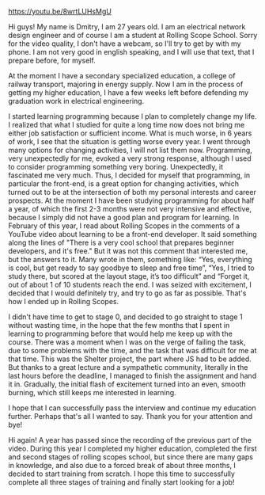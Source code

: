 https://youtu.be/8wrtLUHsMgU

Hi guys!
My name is Dmitry, I am 27 years old. I am an electrical network design engineer and of course I am a student at Rolling Scope School. Sorry for the video quality, I don't have a webcam, so I'll try to get by with my phone. I am not very good in english speaking, and I will use that text, that I prepare before, for myself.

At the moment I have a secondary specialized education, a college of railway transport, majoring in energy supply. Now I am in the process of getting my higher education, I have a few weeks left before defending my graduation work in electrical engineering.

I started learning programming because I plan to completely change my life. I realized that what I studied for quite a long time now does not bring me either job satisfaction or sufficient income. What is much worse, in 6 years of work, I see that the situation is getting worse every year. I went through many options for changing activities, I will not list them now. Programming, very unexpectedly for me, evoked a very strong response, although I used to consider programming something very boring. Unexpectedly, it fascinated me very much. Thus, I decided for myself that programming, in particular the front-end, is a great option for changing activities, which turned out to be at the intersection of both my personal interests and career prospects. At the moment I have been studying programming for about half a year, of which the first 2-3 months were not very intensive and effective, because I simply did not have a good plan and program for learning. In February of this year, I read about Rolling Scopes in the comments of a YouTube video about learning to be a front-end developer. It said something along the lines of "There is a very cool school that prepares beginner developers, and it's free." But it was not this comment that interested me, but the answers to it. Many wrote in them, something like: “Yes, everything is cool, but get ready to say goodbye to sleep and free time”, “Yes, I tried to study there, but scored at the layout stage, it’s too difficult” and “Forget it, out of about 1 of 10 students reach the end. I was seized with excitement, I decided that I would definitely try, and try to go as far as possible. That's how I ended up in Rolling Scopes.

I didn't have time to get to stage 0, and decided to go straight to stage 1 without wasting time, in the hope that the few months that I spent in learning to programming before that would help me keep up with the course. There was a moment when I was on the verge of failing the task, due to some problems with the time, and the task that was difficult for me at that time. This was the Shelter project, the part where JS had to be added. But thanks to a great lecture and a sympathetic community, literally in the last hours before the deadline, I managed to finish the assignment and hand it in. Gradually, the initial flash of excitement turned into an even, smooth burning, which still keeps me interested in learning.

I hope that I can successfully pass the interview and continue my education further. Perhaps that's all I wanted to say. Thank you for your attention and bye!


Hi again! A year has passed since the recording of the previous part of the video. During this year I completed my higher education, completed the first and second stages of rolling scopes school, but since there are many gaps in knowledge, and also due to a forced break of about three months, I decided to start training from scratch. I hope this time to successfully complete all three stages of training and finally start looking for a job!
